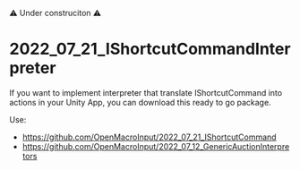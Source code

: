 ⚠️ Under construciton ⚠️

# 2022_07_21_IShortcutCommandInterpreter

If you want to implement interpreter that translate IShortcutCommand into actions in your Unity App, you can download this ready to go package.  

Use:  
- https://github.com/OpenMacroInput/2022_07_21_IShortcutCommand
- https://github.com/OpenMacroInput/2022_07_12_GenericAuctionInterpretors
